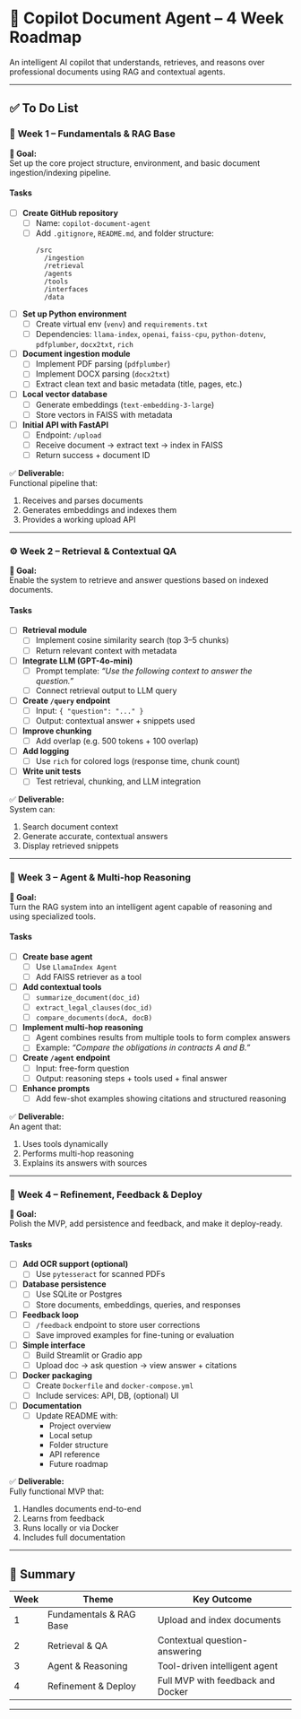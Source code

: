 # 🚀 Copilot Document Agent – 4 Week Roadmap

An intelligent AI copilot that understands, retrieves, and reasons over professional documents using RAG and contextual agents.

---

## ✅ To Do List

### 🧩 **Week 1 – Fundamentals & RAG Base**
**🎯 Goal:**  
Set up the core project structure, environment, and basic document ingestion/indexing pipeline.

#### Tasks
- [ ] **Create GitHub repository**
  - [ ] Name: `copilot-document-agent`
  - [ ] Add `.gitignore`, `README.md`, and folder structure:
    ```
    /src
      /ingestion
      /retrieval
      /agents
      /tools
      /interfaces
      /data
    ```
- [ ] **Set up Python environment**
  - [ ] Create virtual env (`venv`) and `requirements.txt`
  - [ ] Dependencies: `llama-index`, `openai`, `faiss-cpu`, `python-dotenv`, `pdfplumber`, `docx2txt`, `rich`
- [ ] **Document ingestion module**
  - [ ] Implement PDF parsing (`pdfplumber`)
  - [ ] Implement DOCX parsing (`docx2txt`)
  - [ ] Extract clean text and basic metadata (title, pages, etc.)
- [ ] **Local vector database**
  - [ ] Generate embeddings (`text-embedding-3-large`)
  - [ ] Store vectors in FAISS with metadata
- [ ] **Initial API with FastAPI**
  - [ ] Endpoint: `/upload`
  - [ ] Receive document → extract text → index in FAISS
  - [ ] Return success + document ID

✅ **Deliverable:**  
Functional pipeline that:
1. Receives and parses documents  
2. Generates embeddings and indexes them  
3. Provides a working upload API

---

### ⚙️ **Week 2 – Retrieval & Contextual QA**
**🎯 Goal:**  
Enable the system to retrieve and answer questions based on indexed documents.

#### Tasks
- [ ] **Retrieval module**
  - [ ] Implement cosine similarity search (top 3–5 chunks)
  - [ ] Return relevant context with metadata
- [ ] **Integrate LLM (GPT-4o-mini)**
  - [ ] Prompt template: *“Use the following context to answer the question.”*
  - [ ] Connect retrieval output to LLM query
- [ ] **Create `/query` endpoint**
  - [ ] Input: `{ "question": "..." }`
  - [ ] Output: contextual answer + snippets used
- [ ] **Improve chunking**
  - [ ] Add overlap (e.g. 500 tokens + 100 overlap)
- [ ] **Add logging**
  - [ ] Use `rich` for colored logs (response time, chunk count)
- [ ] **Write unit tests**
  - [ ] Test retrieval, chunking, and LLM integration

✅ **Deliverable:**  
System can:
1. Search document context  
2. Generate accurate, contextual answers  
3. Display retrieved snippets

---

### 🧠 **Week 3 – Agent & Multi-hop Reasoning**
**🎯 Goal:**  
Turn the RAG system into an intelligent agent capable of reasoning and using specialized tools.

#### Tasks
- [ ] **Create base agent**
  - [ ] Use `LlamaIndex Agent`
  - [ ] Add FAISS retriever as a tool
- [ ] **Add contextual tools**
  - [ ] `summarize_document(doc_id)`
  - [ ] `extract_legal_clauses(doc_id)`
  - [ ] `compare_documents(docA, docB)`
- [ ] **Implement multi-hop reasoning**
  - [ ] Agent combines results from multiple tools to form complex answers
  - [ ] Example: *“Compare the obligations in contracts A and B.”*
- [ ] **Create `/agent` endpoint**
  - [ ] Input: free-form question  
  - [ ] Output: reasoning steps + tools used + final answer
- [ ] **Enhance prompts**
  - [ ] Add few-shot examples showing citations and structured reasoning

✅ **Deliverable:**  
An agent that:
1. Uses tools dynamically  
2. Performs multi-hop reasoning  
3. Explains its answers with sources

---

### 💼 **Week 4 – Refinement, Feedback & Deploy**
**🎯 Goal:**  
Polish the MVP, add persistence and feedback, and make it deploy-ready.

#### Tasks
- [ ] **Add OCR support (optional)**
  - [ ] Use `pytesseract` for scanned PDFs
- [ ] **Database persistence**
  - [ ] Use SQLite or Postgres
  - [ ] Store documents, embeddings, queries, and responses
- [ ] **Feedback loop**
  - [ ] `/feedback` endpoint to store user corrections
  - [ ] Save improved examples for fine-tuning or evaluation
- [ ] **Simple interface**
  - [ ] Build Streamlit or Gradio app
  - [ ] Upload doc → ask question → view answer + citations
- [ ] **Docker packaging**
  - [ ] Create `Dockerfile` and `docker-compose.yml`
  - [ ] Include services: API, DB, (optional) UI
- [ ] **Documentation**
  - [ ] Update README with:
    - Project overview  
    - Local setup  
    - Folder structure  
    - API reference  
    - Future roadmap

✅ **Deliverable:**  
Fully functional MVP that:
1. Handles documents end-to-end  
2. Learns from feedback  
3. Runs locally or via Docker  
4. Includes full documentation

---

## 🏁 **Summary**
| Week | Theme | Key Outcome |
|------|--------|-------------|
| 1 | Fundamentals & RAG Base | Upload and index documents |
| 2 | Retrieval & QA | Contextual question-answering |
| 3 | Agent & Reasoning | Tool-driven intelligent agent |
| 4 | Refinement & Deploy | Full MVP with feedback and Docker |

---
